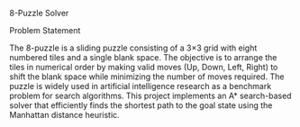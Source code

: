 8-Puzzle Solver

Problem Statement

The 8-puzzle is a sliding puzzle consisting of a 3×3 grid with eight numbered tiles and a single blank space. The objective is to arrange the tiles in numerical order by making valid moves (Up, Down, Left, Right) to shift the blank space while minimizing the number of moves required. The puzzle is widely used in artificial intelligence research as a benchmark problem for search algorithms. This project implements an A* search-based solver that efficiently finds the shortest path to the goal state using the Manhattan distance heuristic.


